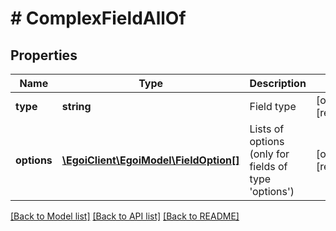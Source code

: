 # # ComplexFieldAllOf

## Properties

Name | Type | Description | Notes
------------ | ------------- | ------------- | -------------
**type** | **string** | Field type | [optional] [readonly] 
**options** | [**\EgoiClient\EgoiModel\FieldOption[]**](FieldOption.md) | Lists of options (only for fields of type &#39;options&#39;) | [optional] [readonly] 

[[Back to Model list]](../../README.md#documentation-for-models) [[Back to API list]](../../README.md#documentation-for-api-endpoints) [[Back to README]](../../README.md)


